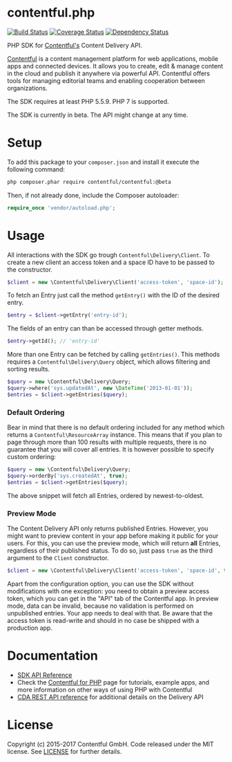 contentful.php
===============

[![Build Status](https://travis-ci.org/contentful/contentful.php.svg?branch=master)](https://travis-ci.org/contentful/contentful.php)
[![Coverage Status](https://coveralls.io/repos/contentful/contentful.php/badge.svg?branch=master&service=github)](https://coveralls.io/github/contentful/contentful.php?branch=master)
[![Dependency Status](https://www.versioneye.com/user/projects/568a3a64eb4f47003c000ffc/badge.svg?style=flat)](https://www.versioneye.com/user/projects/568a3a64eb4f47003c000ffc)

PHP SDK for [Contentful's][1] Content Delivery API.

[Contentful][1] is a content management platform for web applications, mobile apps and connected devices. It allows you to create, edit & manage content in the cloud and publish it anywhere via powerful API. Contentful offers tools for managing editorial teams and enabling cooperation between organizations.

The SDK requires at least PHP 5.5.9. PHP 7 is supported.

The SDK is currently in beta. The API might change at any time. 

Setup
=====

To add this package to your `composer.json` and install it execute the following command:

```bash
php composer.phar require contentful/contentful:@beta
````

Then, if not already done, include the Composer autoloader:

```php
require_once 'vendor/autoload.php';
```

Usage
=====

All interactions with the SDK go trough `Contentful\Delivery\Client`. To create a new client an access token and a space ID have to be passed to the constructor.

```php
$client = new \Contentful\Delivery\Client('access-token', 'space-id');
```

To fetch an Entry just call the method `getEntry()` with the ID of the desired entry.

```php
$entry = $client->getEntry('entry-id');
```

The fields of an entry can than be accessed through getter methods.

```php
$entry->getId(); // 'entry-id'
```

More than one Entry can be fetched by calling `getEntries()`. This methods requires a `Contentful\Delivery\Query` object, which allows filtering and sorting results.

```php
$query = new \Contentful\Delivery\Query;
$query->where('sys.updatedAt', new \DateTime('2013-01-01'));
$entries = $client->getEntries($query);
```

### Default Ordering

Bear in mind that there is no default ordering included for any method which returns a `Contentful\ResourceArray` instance. This means that if you plan to page through more than 100 results with multiple requests, there is no guarantee that you will cover all entries. It is however possible to specify custom ordering:

```php
$query = new \Contentful\Delivery\Query;
$query->orderBy('sys.createdAt', true);
$entries = $client->getEntries($query);
```

The above snippet will fetch all Entries, ordered by newest-to-oldest.

### Preview Mode

The Content Delivery API only returns published Entries. However, you might want to preview content in your app before making it public for your users. For this, you can use the preview mode, which will return **all** Entries, regardless of their published status. To do so, just pass `true` as the third argument to the `Client` constructor.

```php
$client = new \Contentful\Delivery\Client('access-token', 'space-id', true);
```

Apart from the configuration option, you can use the SDK without modifications with one exception: you need to obtain a preview access token, which you can get in the "API" tab of the Contentful app. In preview mode, data can be invalid, because no validation is performed on unpublished entries. Your app needs to deal with that. Be aware that the access token is read-write and should in no case be shipped with a production app.


Documentation
=============

* [SDK API Reference][3]
* Check the [Contentful for PHP][4] page for tutorials, example apps, and more information on other ways of using PHP with Contentful
* [CDA REST API reference][5] for additional details on the Delivery API

License
=======

Copyright (c) 2015-2017 Contentful GmbH. Code released under the MIT license. See [LICENSE][2] for further details.

 [1]: https://www.contentful.com
 [2]: LICENSE
 [3]: https://contentful.github.io/contentful.php/api/
 [4]: https://www.contentful.com/developers/docs/php/
 [5]: https://www.contentful.com/developers/docs/references/content-delivery-api/
